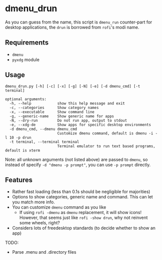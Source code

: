 # dmenu_drun

As you can guess from the name, this script is `dmenu_run` counter-part for desktop applications, the `drun` is borrowed from `rofi`'s modi name.

## Requirements

- `dmenu`
- `pyxdg` module

## Usage

```
dmenu_drun.py [-h] [-c] [-x] [-g] [-N] [-e] [-d dmenu_cmd] [-t terminal]

optional arguments:
  -h, --help            show this help message and exit
  -c, --categories      Show category names
  -x, --executable      Show command line
  -g, --generic-name    Show generic name for apps
  -N, --dry-run         Do not run app, output to stdout
  -e, --xdg-de          Show apps for specific desktop environments
  -d dmenu_cmd, --dmenu dmenu_cmd
                        Customize dmenu command, default is dmenu -i -l 10 -p drun
  -t terminal, --terminal terminal
                        Terminal emulator to run text based programs, default is xterm
```

Note: all unknown arguments (not listed above) are passed to `dmenu`, so instead of specify `-d "dmenu -p prompt"`, you can use `-p prompt` directly.

## Features

- Rather fast loading (less than 0.1s should be negligible for majorities)
- Options to show categories, generic name and command. This can let you match more info.
- You can customize `dmenu` command as you like
  - If using `rofi -dmenu` as `dmenu` replacement, it will show icons! However, that seems just like `rofi -show drun`, why not reinvent some wheels, right?
- Considers lots of freedesktop standards (to decide whether to show an app)

TODO:
- Parse .menu and .directory files

